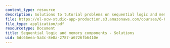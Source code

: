 ```yaml
---
content_type: resource
description: Solutions to tutorial problems on sequential logic and memory components.
file: https://ol-ocw-studio-app-production.s3.amazonaws.com/courses/6-004-computation-structures-spring-2009/6dc66eea5a3c8e8a2787a6726fb6410e_MIT6_004s09_tutor06_sol.pdf
file_type: application/pdf
resourcetype: Document
title: Sequential logic and memory components - Solutions
uid: 6dc66eea-5a3c-8e8a-2787-a6726fb6410e
---
```

